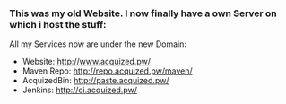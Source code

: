 ### This was my old Website. I now finally have a own Server on which i host the stuff:

All my Services now are under the new Domain:  
* Website: http://www.acquized.pw/
* Maven Repo: http://repo.acquized.pw/maven/
* AcquizedBin: http://paste.acquized.pw/
* Jenkins: http://ci.acquized.pw/
